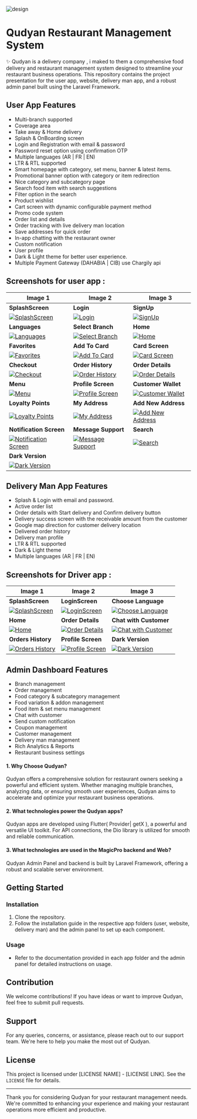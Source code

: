 ![design](https://github.com/islammegdoude/magicpro/assets/78706966/85a63e76-52bd-4645-876a-c95c08fc7caa)

# Qudyan Restaurant Management System

✨ Qudyan is a delivery company , i maked to them a comprehensive food delivery and restaurant management system designed to streamline your restaurant business operations. This repository contains the project presentation for the user app, website, delivery man app, and a robust admin panel built using the Laravel Framework.

## User App Features

- Multi-branch supported
- Coverage area
- Take away & Home delivery
- Splash & OnBoarding screen
- Login and Registration with email & password
- Password reset option using confirmation OTP
- Multiple languages (AR | FR | EN)
- LTR & RTL supported
- Smart homepage with category, set menu, banner & latest items.
- Promotional banner option with category or item redirection
- Nice category and subcategory page
- Search food item with search suggestions
- Filter option in the search
- Product wishlist
- Cart screen with dynamic configurable payment method
- Promo code system
- Order list and details
- Order tracking with live delivery man location
- Save addresses for quick order
- In-app chatting with the restaurant owner
- Custom notification
- User profile
- Dark & Light theme for better user experience.
- Multiple Payment Gateway (DAHABIA | CIB) use Chargily api

## Screenshots for user app :

| Image 1                                    | Image 2                                    | Image 3                                    |
|--------------------------------------------|--------------------------------------------|--------------------------------------------|
| **SplashScreen**                           | **Login**                                  | **SignUp**                                 |
| [![SplashScreen](https://github.com/islammegdoude/magicpro/assets/78706966/53a26ed4-384d-40d3-a15d-6f0a7fbdb2dd)](https://github.com/islammegdoude/magicpro) | [![Login](https://github.com/islammegdoude/magicpro/assets/78706966/cc5b8fe1-ae8e-4680-8eb6-804d717b4286)](https://github.com/islammegdoude/magicpro) | [![SignUp](https://github.com/islammegdoude/magicpro/assets/78706966/5dc89413-f386-41f8-b2f4-793b4115eb1d)](https://github.com/islammegdoude/magicpro) |
| **Languages**                              | **Select Branch**                          | **Home**                                   |
| [![Languages](https://github.com/islammegdoude/magicpro/assets/78706966/e12d8b36-829f-4072-b5ff-86b4c60439dc)](https://github.com/islammegdoude/magicpro) | [![Select Branch](https://github.com/islammegdoude/magicpro/assets/78706966/86a7c899-c00c-4c5c-9ceb-abae765ebfee)](https://github.com/islammegdoude/magicpro) | [![Home](https://github.com/islammegdoude/magicpro/assets/78706966/28018e51-d010-49ba-a0a3-bf3156ab76e4)](https://github.com/islammegdoude/magicpro) |
| **Favorites**                              | **Add To Card**                            | **Card Screen**                            |
| [![Favorites](https://github.com/islammegdoude/magicpro/assets/78706966/d8397e07-03b8-4731-a7af-3b60c609cbea)](https://github.com/islammegdoude/magicpro) | [![Add To Card](https://github.com/islammegdoude/magicpro/assets/78706966/cd9dc6bb-8fe2-4990-a86e-fa06fb580aef)](https://github.com/islammegdoude/magicpro) | [![Card Screen](https://github.com/islammegdoude/magicpro/assets/78706966/3996c2fa-298d-4318-887c-58c5905c75e4)](https://github.com/islammegdoude/magicpro) |
| **Checkout**                               | **Order History**                          | **Order Details**                          |
| [![Checkout](https://github.com/islammegdoude/magicpro/assets/78706966/4b6964a3-9791-4038-8d19-74210d83ae07)](https://github.com/islammegdoude/magicpro) | [![Order History](https://github.com/islammegdoude/magicpro/assets/78706966/c511304b-c714-40e3-a10e-516fb65583dc)](https://github.com/islammegdoude/magicpro) | [![Order Details](https://github.com/islammegdoude/magicpro/assets/78706966/10adbb6e-8dc8-4d94-9379-972b0f2bbdc0)](https://github.com/islammegdoude/magicpro) |
| **Menu**                                   | **Profile Screen**                         | **Customer Wallet**                         |
| [![Menu](https://github.com/islammegdoude/magicpro/assets/78706966/d12717a7-2d6c-4538-b13d-8c6e74fac03a)](https://github.com/islammegdoude/magicpro) | [![Profile Screen](https://github.com/islammegdoude/magicpro/assets/78706966/7ff89d93-eadf-4a93-8fea-76f893f132c7)](https://github.com/islammegdoude/magicpro) | [![Customer Wallet](https://github.com/islammegdoude/magicpro/assets/78706966/7023ecf8-2e24-4474-a2da-618241de836b)](https://github.com/islammegdoude/magicpro) |
| **Loyalty Points**                         | **My Address**                             | **Add New Address**                         |
| [![Loyalty Points](https://github.com/islammegdoude/magicpro/assets/78706966/7a7afc15-4542-4b74-a06b-d1042af298af)](https://github.com/islammegdoude/magicpro) | [![My Address](https://github.com/islammegdoude/magicpro/assets/78706966/98e48c4b-b66a-4333-9f54-f5869773b73b)](https://github.com/islammegdoude/magicpro) | [![Add New Address](https://github.com/islammegdoude/magicpro/assets/78706966/04ace12d-10f0-4a28-a62d-1a54378e5040)](https://github.com/islammegdoude/magicpro) |
| **Notification Screen**                    | **Message Support**                        | **Search**                                 |
| [![Notification Screen](https://github.com/islammegdoude/magicpro/assets/78706966/91a2e543-8f34-427f-b8e7-121b9e4f765c)](https://github.com/islammegdoude/magicpro) | [![Message Support](https://github.com/islammegdoude/magicpro/assets/78706966/73ebf2db-98e2-484e-9d2a-82bb4f1da809)](https://github.com/islammegdoude/magicpro) | [![Search](https://github.com/islammegdoude/magicpro/assets/78706966/df93661c-1c08-458d-b1af-95518cddaef6)](https://github.com/islammegdoude/magicpro) |
| **Dark Version**                           |                                            |                                            |
| [![Dark Version](https://github.com/islammegdoude/magicpro/assets/78706966/78d7914f-4352-4e3d-b3c0-d99394394256)](https://github.com/islammegdoude/magicpro) |                                            |                                            |






## Delivery Man App Features

- Splash & Login with email and password.
- Active order list
- Order details with Start delivery and Confirm delivery button
- Delivery success screen with the receivable amount from the customer
- Google map direction for customer delivery location
- Delivered order history
- Delivery man profile
- LTR & RTL supported
- Dark & Light theme
- Multiple languages (AR | FR | EN)

## Screenshots for Driver app :

| Image 1                                    | Image 2                                    | Image 3                                    |
|--------------------------------------------|--------------------------------------------|--------------------------------------------|
| **SplashScreen**                           | **LoginScreen**                            | **Choose Language**                        |
| [![SplashScreen](https://github.com/islammegdoude/magicpro/assets/78706966/250962c9-2ffa-4098-84f9-d8d588d981dd)](https://github.com/islammegdoude/magicpro) | [![LoginScreen](https://github.com/islammegdoude/magicpro/assets/78706966/45d361e7-f6c7-4739-b1de-0dc72993cd71)](https://github.com/islammegdoude/magicpro) | [![Choose Language](https://github.com/islammegdoude/magicpro/assets/78706966/a8f704d1-7d7a-4562-bfa5-c1786d7de3f2)](https://github.com/islammegdoude/magicpro) |
| **Home**                                   | **Order Details**                          | **Chat with Customer**                      |
| [![Home](https://github.com/islammegdoude/magicpro/assets/78706966/909333a6-cfe9-4063-abb2-2fbfacaf6a90)](https://github.com/islammegdoude/magicpro) | [![Order Details](https://github.com/islammegdoude/magicpro/assets/78706966/1cedbcfe-968e-4fdd-bb97-642354fef08b)](https://github.com/islammegdoude/magicpro) | [![Chat with Customer](https://github.com/islammegdoude/magicpro/assets/78706966/e28402e1-421f-44c4-9e47-9b00e1d0160b)](https://github.com/islammegdoude/magicpro) |
| **Orders History**                         | **Profile Screen**                         | **Dark Version**                            |
| [![Orders History](https://github.com/islammegdoude/magicpro/assets/78706966/b659ec2a-e30c-4807-a3e2-890928cc24fa)](https://github.com/islammegdoude/magicpro) | [![Profile Screen](https://github.com/islammegdoude/magicpro/assets/78706966/102f21aa-39d4-4535-81eb-1d905ccad99f)](https://github.com/islammegdoude/magicpro) | [![Dark Version](https://github.com/islammegdoude/magicpro/assets/78706966/474c9747-708d-4130-babb-c02358548e81)](https://github.com/islammegdoude/magicpro) |


## Admin Dashboard Features

- Branch management
- Order management
- Food category & subcategory management
- Food variation & addon management
- Food item & set menu management
- Chat with customer
- Send custom notification 
- Coupon management
- Customer management
- Delivery man management
- Rich Analytics & Reports
- Restaurant business settings



#### 1. Why Choose Qudyan?

Qudyan offers a comprehensive solution for restaurant owners seeking a powerful and efficient system. Whether managing multiple branches, analyzing data, or ensuring smooth user experiences, Qudyan aims to accelerate and optimize your restaurant business operations.

#### 2. What technologies power the Qudyan apps?

Qudyan apps are developed using Flutter( Provider| getX ), a powerful and versatile UI toolkit. For API connections, the Dio library is utilized for smooth and reliable communication.

#### 3. What technologies are used in the MagicPro backend and Web?

Qudyan Admin Panel and  backend is built by Laravel Framework, offering a robust and scalable server environment.





## Getting Started

### Installation

1. Clone the repository.
2. Follow the installation guide in the respective app folders (user, website, delivery man) and the admin panel to set up each component.

### Usage

- Refer to the documentation provided in each app folder and the admin panel for detailed instructions on usage.

## Contribution

We welcome contributions! If you have ideas or want to improve Qudyan, feel free to submit pull requests.

## Support

For any queries, concerns, or assistance, please reach out to our support team. We're here to help you make the most out of Qudyan.

## License

This project is licensed under [LICENSE NAME] - [LICENSE LINK]. See the `LICENSE` file for details.

---

Thank you for considering Qudyan for your restaurant management needs. We're committed to enhancing your experience and making your restaurant operations more efficient and productive.
